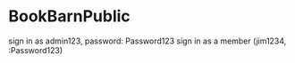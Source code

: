 # BookBarnPublic
sign in as admin123, password: Password123
sign in as a member (jim1234, :Password123)
